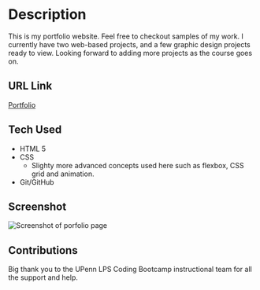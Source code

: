 # Description
This is my portfolio website. Feel free to checkout samples of my work. I currently have two web-based projects, and a few graphic design projects ready to view. Looking forward to adding more projects as the course goes on. 

## URL Link
[Portfolio](https://akelstrom.github.io/portfolio/)

## Tech Used
* HTML 5
* CSS 
    * Slighty more advanced concepts used here such as flexbox, CSS grid and animation.
* Git/GitHub


## Screenshot
![Screenshot of porfolio page](https://github.com/akelstrom/portfolio/blob/master/images/screencapture-file-Users-Alexandra-Desktop-projects-akelstrom-index-html-2020-10-25-17_50_17.png?raw=true)

## Contributions
Big thank you to the UPenn LPS Coding Bootcamp instructional team for all the support and help. 
